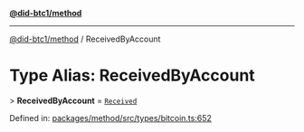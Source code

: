 [**@did-btc1/method**](../README.md)

***

[@did-btc1/method](../globals.md) / ReceivedByAccount

# Type Alias: ReceivedByAccount

&gt; **ReceivedByAccount** = [`Received`](Received.md)

Defined in: [packages/method/src/types/bitcoin.ts:652](https://github.com/dcdpr/did-btc1-js/blob/4ab6f9915d95beed9bc633644c9db1539395f512/packages/method/src/types/bitcoin.ts#L652)
